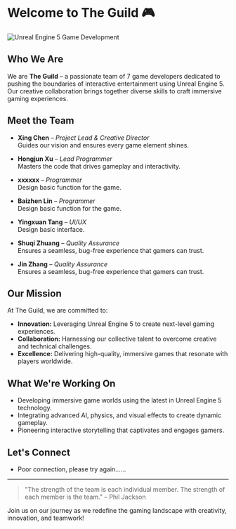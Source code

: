 # Welcome to The Guild 🎮

![Unreal Engine 5 Game Development](https://media.giphy.com/media/xUPGcguWZHRC2HyBRS/giphy.gif)

## Who We Are
We are **The Guild** – a passionate team of 7 game developers dedicated to pushing the boundaries of interactive entertainment using Unreal Engine 5. Our creative collaboration brings together diverse skills to craft immersive gaming experiences.

## Meet the Team
- **Xing Chen** – *Project Lead & Creative Director*  
  Guides our vision and ensures every game element shines.
  
- **Hongjun Xu** – *Lead Programmer*  
  Masters the code that drives gameplay and interactivity.
  
- **xxxxxx** – *Programmer*  
  Design basic function for the game.
  
- **Baizhen Lin** – *Programmer*  
  Design basic function for the game.
  
- **Yingxuan Tang** – *UI/UX*  
  Design basic interface.
  
- **Shuqi Zhuang** – *Quality Assurance*  
  Ensures a seamless, bug-free experience that gamers can trust.
  
- **Jin Zhang** – *Quality Assurance*  
  Ensures a seamless, bug-free experience that gamers can trust.

## Our Mission
At The Guild, we are committed to:
- **Innovation:** Leveraging Unreal Engine 5 to create next-level gaming experiences.
- **Collaboration:** Harnessing our collective talent to overcome creative and technical challenges.
- **Excellence:** Delivering high-quality, immersive games that resonate with players worldwide.

## What We're Working On
- Developing immersive game worlds using the latest in Unreal Engine 5 technology.
- Integrating advanced AI, physics, and visual effects to create dynamic gameplay.
- Pioneering interactive storytelling that captivates and engages gamers.

## Let's Connect
- Poor connection, please try again......

---

> "The strength of the team is each individual member. The strength of each member is the team." – Phil Jackson

Join us on our journey as we redefine the gaming landscape with creativity, innovation, and teamwork!
